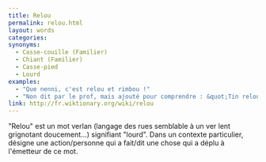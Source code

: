 ```yaml
---
title: Relou
permalink: relou.html
layout: words
categories:
synonyms:
  - Casse-couille (Familier)
  - Chiant (Familier)
  - Casse-pied
  - Lourd
examples:
  - "Que nenni, c'est relou et rimbou !"
  - "Non dit par le prof, mais ajouté pour comprendre : &quot;Tin relou le contrôle d'OMSI, j'ai tout foiré.&quot;"
link: http://fr.wiktionary.org/wiki/relou
---
```


&quot;Relou&quot; est un mot verlan (langage des rues semblable à un ver lent grignotant doucement...) signifiant &quot;lourd&quot;. Dans un contexte particulier, désigne une action/personne qui a fait/dit une chose qui a déplu à l'émetteur de ce mot.

